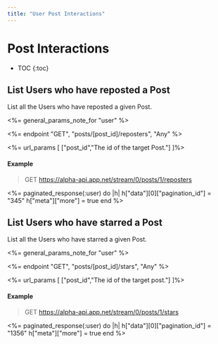 ```yaml
---
title: "User Post Interactions"
---
```


# Post Interactions

* TOC
{:toc}

## List Users who have reposted a Post

List all the Users who have reposted a given Post.

<%= general_params_note_for "user" %>

<%= endpoint "GET", "posts/[post_id]/reposters", "Any" %>

<%= url_params [
  ["post_id","The id of the target Post."]
]%>

#### Example

> GET https://alpha-api.app.net/stream/0/posts/1/reposters

<%= paginated_response(:user) do |h|
    h["data"][0]["pagination_id"] = "345"
    h["meta"]["more"] = true
end %>

## List Users who have starred a Post

List all the Users who have starred a given Post.

<%= general_params_note_for "user" %>

<%= endpoint "GET", "posts/[post_id]/stars", "Any" %>

<%= url_params [
  ["post_id","The id of the target post."]
]%>

#### Example

> GET https://alpha-api.app.net/stream/0/posts/1/stars

<%= paginated_response(:user) do |h|
    h["data"][0]["pagination_id"] = "1356"
    h["meta"]["more"] = true
end %>
